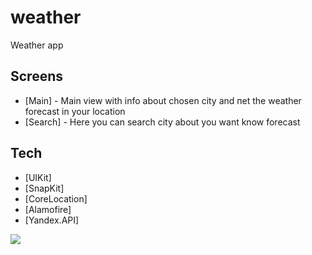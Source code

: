 # weather

Weather app

## Screens

- [Main] - Main view with info about chosen city and пet the weather forecast in your location
- [Search] - Here you can search city about you want know forecast

## Tech

- [UIKit]
- [SnapKit]
- [CoreLocation]
- [Alamofire]
- [Yandex.API]

![](https://github.com/alexandronischenko/weather/blob/main/usage.gif)
